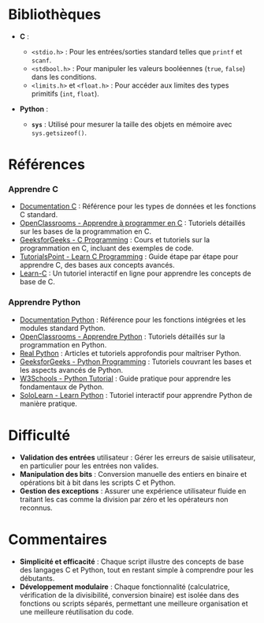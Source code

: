 # Bibliothèques
* **C** : 
  - `<stdio.h>` : Pour les entrées/sorties standard telles que `printf` et `scanf`.
  - `<stdbool.h>` : Pour manipuler les valeurs booléennes (`true`, `false`) dans les conditions.
  - `<limits.h>` et `<float.h>` : Pour accéder aux limites des types primitifs (`int`, `float`).

* **Python** : 
  - **`sys`** : Utilisé pour mesurer la taille des objets en mémoire avec `sys.getsizeof()`.


# Références
### Apprendre C
* [Documentation C](https://en.cppreference.com/w/c) : Référence pour les types de données et les fonctions C standard.
* [OpenClassrooms - Apprendre à programmer en C](https://openclassrooms.com/fr/courses/19980-apprenez-a-programmer-en-c) : Tutoriels détaillés sur les bases de la programmation en C.
* [GeeksforGeeks - C Programming](https://www.geeksforgeeks.org/c-programming-language/) : Cours et tutoriels sur la programmation en C, incluant des exemples de code.
* [TutorialsPoint - Learn C Programming](https://www.tutorialspoint.com/cprogramming/index.htm) : Guide étape par étape pour apprendre C, des bases aux concepts avancés.
* [Learn-C](https://www.learn-c.org/) : Un tutoriel interactif en ligne pour apprendre les concepts de base de C.

### Apprendre Python
* [Documentation Python](https://docs.python.org/3/) : Référence pour les fonctions intégrées et les modules standard Python.
* [OpenClassrooms - Apprendre Python](https://openclassrooms.com/fr/courses/235344-apprenez-a-programmer-en-python) : Tutoriels détaillés sur la programmation en Python.
* [Real Python](https://realpython.com/) : Articles et tutoriels approfondis pour maîtriser Python.
* [GeeksforGeeks - Python Programming](https://www.geeksforgeeks.org/python-programming-language/) : Tutoriels couvrant les bases et les aspects avancés de Python.
* [W3Schools - Python Tutorial](https://www.w3schools.com/python/) : Guide pratique pour apprendre les fondamentaux de Python.
* [SoloLearn - Learn Python](https://www.sololearn.com/Course/Python/) : Tutoriel interactif pour apprendre Python de manière pratique.


# Difficulté
* **Validation des entrées** utilisateur : Gérer les erreurs de saisie utilisateur, en particulier pour les entrées non valides.
* **Manipulation des bits** : Conversion manuelle des entiers en binaire et opérations bit à bit dans les scripts C et Python.
* **Gestion des exceptions** : Assurer une expérience utilisateur fluide en traitant les cas comme la division par zéro et les opérateurs non reconnus.

# Commentaires
* **Simplicité et efficacité** : Chaque script illustre des concepts de base des langages C et Python, tout en restant simple à comprendre pour les débutants.
* **Développement modulaire** : Chaque fonctionnalité (calculatrice, vérification de la divisibilité, conversion binaire) est isolée dans des fonctions ou scripts séparés, permettant une meilleure organisation et une meilleure réutilisation du code.

